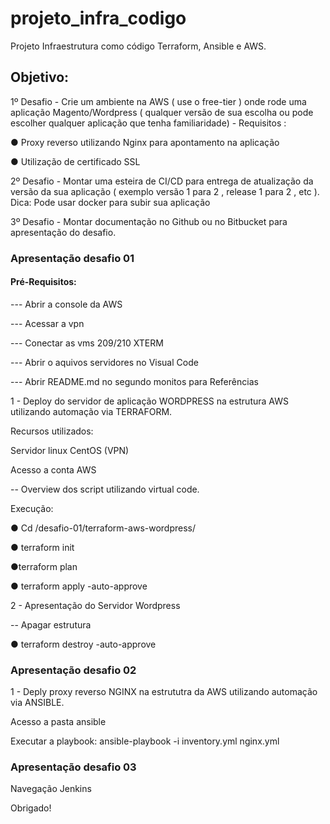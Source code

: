 # projeto_infra_codigo
Projeto Infraestrutura como código Terraform, Ansible e AWS.
## Objetivo:
1º Desafio - Crie um ambiente na AWS ( use o free-tier ) onde rode uma aplicação Magento/Wordpress (
qualquer versão de sua escolha ou pode escolher qualquer aplicação que tenha
familiaridade) - Requisitos :

● Proxy reverso utilizando Nginx para apontamento na aplicação

● Utilização de certificado SSL

2º Desafio - Montar uma esteira de CI/CD para entrega de atualização da versão da sua aplicação (
exemplo versão 1 para 2 , release 1 para 2 , etc ).
Dica: Pode usar docker para subir sua aplicação

3º Desafio -  Montar documentação no Github ou no Bitbucket para apresentação do desafio.

### Apresentação desafio 01
#### Pré-Requisitos:
--- Abrir a console da AWS

--- Acessar a vpn

--- Conectar as vms 209/210 XTERM

--- Abrir o aquivos servidores no Visual Code

--- Abrir README.md no segundo monitos para Referências

1 - Deploy do servidor de aplicação WORDPRESS na estrutura AWS utilizando automação via TERRAFORM.

Recursos utilizados:

Servidor linux CentOS (VPN)

Acesso a conta AWS

-- Overview dos script utilizando virtual code.

Execução:

● Cd /desafio-01/terraform-aws-wordpress/

● terraform init

●terraform plan

● terraform apply -auto-approve

2 - Apresentação do Servidor Wordpress

-- Apagar estrutura

● terraform destroy -auto-approve

### Apresentação desafio 02

1 - Deply proxy reverso NGINX na estrututra da AWS utilizando automação via ANSIBLE.

Acesso a pasta ansible

Executar a playbook: ansible-playbook -i inventory.yml nginx.yml

### Apresentação desafio 03

Navegação Jenkins

Obrigado!




